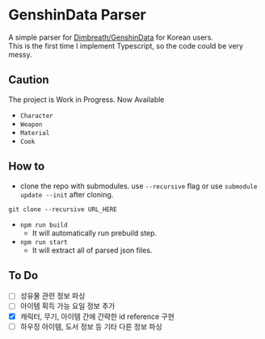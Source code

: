 # GenshinData Parser
  A simple parser for [Dimbreath/GenshinData](https://github.com/Dimbreath/GenshinData) for Korean users.  
  This is the first time I implement Typescript, so the code could be very messy.

## Caution
  The project is Work in Progress. 
  Now Available
  + ```Character```
  + ```Weapon```
  + ```Material```
  + ```Cook```

## How to
 + clone the repo with submodules. use ```--recursive``` flag or use ```submodule update --init``` after cloning.
  ```
  git clone --recursive URL_HERE
  ```
 + ```npm run build```  
   - It will automatically run prebuild step.
 + ```npm run start```  
   - It will extract all of parsed json files.

## To Do
- [ ] 성유물 관련 정보 파싱
- [ ] 아이템 획득 가능 요일 정보 추가
- [x]  캐릭터, 무기, 아이템 간에 간략한 id reference 구현
- [ ] 하우징 아이템, 도서 정보 등 기타 다른 정보 파싱